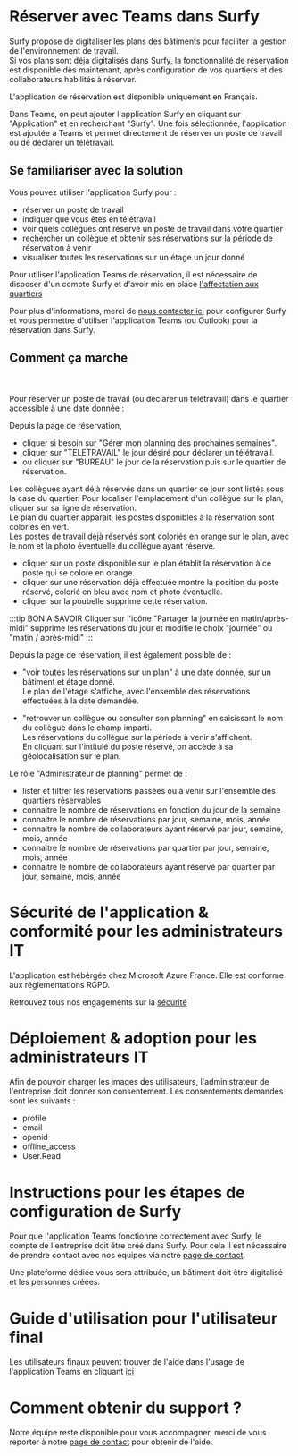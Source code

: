 # Réserver avec Teams dans Surfy

Surfy propose de digitaliser les plans des bâtiments pour faciliter la gestion de l'environnement de travail.<br />
Si vos plans sont déjà digitalisés dans Surfy, la fonctionnalité de réservation est disponible dès maintenant, après configuration de vos quartiers et des collaborateurs habilités à réserver.

L'application de réservation est disponible uniquement en Français.

Dans Teams, on peut ajouter l'application Surfy en cliquant sur "Application" et en recherchant "Surfy".
Une fois sélectionnée, l'application est ajoutée à Teams et permet directement de réserver un poste de travail ou de déclarer un télétravail.

## Se familiariser avec la solution

Vous pouvez utiliser l'application Surfy pour :

-   réserver un poste de travail
-   indiquer que vous êtes en télétravail
-   voir quels collègues ont réservé un poste de travail dans votre quartier
-   rechercher un collègue et obtenir ses réservations sur la période de réservation à venir
-   visualiser toutes les réservations sur un étage un jour donné

Pour utiliser l'application Teams de réservation, il est nécessaire de disposer d'un compte Surfy et d'avoir mis en place [l'affectation aux quartiers](/docs/courses/occupy/occupycourse.md#mettre-en-place-laffectation-aux-quartiers)

Pour plus d'informations, merci de [nous contacter ici](https://www.surfy.pro/contact) pour configurer Surfy et vous permettre d'utiliser l'application Teams (ou Outlook) pour la réservation dans Surfy.

## Comment ça marche


<Youtube code="56m9pJCDRps"/>

<br />
<br />
Pour réserver un poste de travail (ou déclarer un télétravail) dans le quartier accessible à une date donnée :

Depuis la page de réservation,

-   cliquer si besoin sur "Gérer mon planning des prochaines semaines".
-   cliquer sur "TELETRAVAIL" le jour désiré pour déclarer un télétravail.
-   ou cliquer sur "BUREAU" le jour de la réservation puis sur le quartier de réservation.

Les collègues ayant déjà réservés dans un quartier ce jour sont listés sous la case du quartier. Pour localiser l'emplacement d'un collègue sur le plan, cliquer sur sa ligne de réservation.<br />
Le plan du quartier apparait, les postes disponibles à la réservation sont coloriés en vert.<br />
Les postes de travail déjà réservés sont coloriés en orange sur le plan, avec le nom et la photo éventuelle du collègue ayant réservé.

-   cliquer sur un poste disponible sur le plan établit la réservation à ce poste qui se colore en orange.
-   cliquer sur une réservation déjà effectuée montre la position du poste réservé, colorié en bleu avec nom et photo éventuelle.
-   cliquer sur la poubelle supprime cette réservation.

:::tip BON A SAVOIR
Cliquer sur l'icône "Partager la journée en matin/après-midi" supprime les réservations du jour et modifie le choix "journée" ou "matin / après-midi"
:::

Depuis la page de réservation, il est également possible de :

-   "voir toutes les réservations sur un plan" à une date donnée, sur un bâtiment et étage donné.<br />
Le plan de l'étage s'affiche, avec l'ensemble des réservations effectuées à la date demandée.<br />

-   "retrouver un collègue ou consulter son planning" en saisissant le nom du collègue dans le champ imparti.<br />
Les réservations du collègue sur la période à venir s'affichent.<br />
En cliquant sur l'intitulé du poste réservé, on accède à sa géolocalisation sur le plan.<br />

Le rôle "Administrateur de planning" permet de :

-   lister et filtrer les réservations passées ou à venir sur l'ensemble des quartiers réservables
-   connaitre le nombre de réservations en fonction du jour de la semaine
-   connaitre le nombre de réservations par jour, semaine, mois, année
-   connaitre le nombre de collaborateurs ayant réservé par jour, semaine, mois, année
-   connaitre le nombre de réservations par quartier par jour, semaine, mois, année
-   connaitre le nombre de collaborateurs ayant réservé par quartier par jour, semaine, mois, année

# Sécurité de l'application & conformité pour les administrateurs IT

L'application est hébérgée chez Microsoft Azure France. Elle est conforme aux réglementations RGPD.

Retrouvez tous nos engagements sur la [sécurité](https://www.surfy.pro/security)

# Déploiement & adoption pour les administrateurs IT

Afin de pouvoir charger les images des utilisateurs, l'administrateur de l'entreprise doit donner son consentement.
Les consentements demandés sont les suivants :

- profile
- email
- openid
- offline_access
- User.Read

# Instructions pour les étapes de configuration de Surfy

Pour que l'application Teams fonctionne correctement avec Surfy, le compte de l'entreprise doit être créé dans Surfy.
Pour cela il est nécessaire de prendre contact avec nos équipes via notre [page de contact](https://www.surfy.pro/contact).

Une plateforme dédiée vous sera attribuée, un bâtiment doit être digitalisé et les personnes créées.

# Guide d'utilisation pour l'utilisateur final

Les utilisateurs finaux peuvent trouver de l'aide dans l'usage de l'application Teams en cliquant [ici](/docs/tutorials/teams/users.md) 

# Comment obtenir du support ?

Notre équipe reste disponible pour vous accompagner, merci de vous reporter à notre [page de contact](https://www.surfy.pro/contact) pour obtenir de l'aide.
